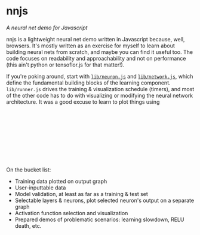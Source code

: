 # nnjs
<em>A neural net demo for Javascript</em>

nnjs is a lightweight neural net demo written in Javascript because, well, browsers. It's mostly written as an exercise for myself to learn about building neural nets from scratch, and maybe you can find it useful too. The code focuses on readability and approachability and not on performance (this ain't python or tensoflor.js for that matter!).

If you're poking around, start with [`lib/neuron.js`](https://github.com/ozydingo/nnjs/blob/master/lib/neuron.js) and [`lib/network.js`](https://github.com/ozydingo/nnjs/blob/master/lib/network.js), which define the fundamental building blocks of the learning component. `lib/runner.js` drives the training & visualization schedule (timers), and most of the other code has to do with visualizing or modifying the neural network architecture. It was a good excuse to learn to plot things using <svg> and <canvas> elements instead of importing some charting lib such as flot or vis.

On the bucket list:
 - Training data plotted on output graph
 - User-inputtable data
 - Model validation, at least as far as a training & test set
 - Selectable layers & neurons, plot selected neuron's output on a separate graph
 - Activation function selection and visualization
 - Prepared demos of problematic scenarios: learning slowdown, RELU death, etc.
